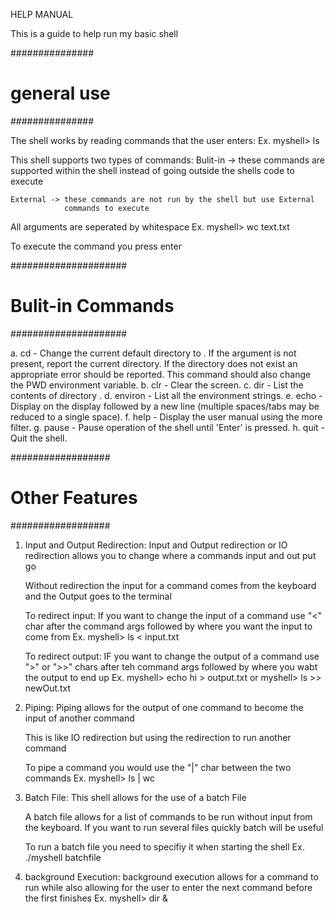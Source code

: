 HELP MANUAL

This is a guide to help run my basic shell

###############
# general use #
###############

The shell works by reading commands that the user enters:
    Ex. myshell> ls

This shell supports two types of commands:
    Bulit-in -> these commands are supported within the shell 
                instead of going outside the shells code to execute

    External -> these commands are not run by the shell but use External
                commands to execute

All arguments are seperated by whitespace
    Ex. myshell> wc text.txt

To execute the command you press enter

#####################
# Bulit-in Commands #
#####################

a. cd <directory> - Change the current default directory to
<directory>. If the <directory> argument is not present, report the current directory. If the directory does not exist an appropriate error should be reported. This command should also change the PWD environment variable.
b. clr - Clear the screen.
c. dir <directory> - List the contents of directory <directory>.
d. environ - List all the environment strings.
e. echo <comment> - Display <comment> on the display followed by a new line (multiple spaces/tabs may be reduced to a single space).
f. help - Display the user manual using the more filter.
g. pause - Pause operation of the shell until 'Enter' is pressed.
h. quit - Quit the shell.

##################
# Other Features #
##################

1. Input and Output Redirection:
    Input and Output redirection or IO redirection allows you to change
    where a commands input and out put go

    Without redirection the input for a command comes from the keyboard
    and the Output goes to the terminal

    To redirect input:
        If you want to change the input of a command use
        "<" char after the command args followed by where you
        want the input to come from 
        Ex. myshell> ls < input.txt

    To redirect output:
        IF you want to change the output of a command use
        ">" or ">>" chars after teh command args followed by where
        you wabt the output to end up
        Ex. myshell> echo hi > output.txt 
        or  myshell> ls >> newOut.txt

2. Piping:
    Piping allows for the output of one command to become the
    input of another command

    This is like IO redirection but using the redirection to
    run another command

    To pipe a command you would use the "|" char between the two commands
    Ex. myshell> ls | wc

3. Batch File:
    This shell allows for the use of a batch File

    A batch file allows for a list of commands to be run without input
    from the keyboard. If you want to run several files quickly batch will be useful

    To run a batch file you need to specifiy it when starting the shell
    Ex. ./myshell batchfile

4. background Execution:
    background execution allows for a command to run while also allowing 
    for the user to enter the next command before the first finishes
    Ex. myshell> dir &
